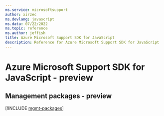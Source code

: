 ```yaml
---
ms.service: microsoftsupport
author: xirzec
ms.devlang: javascript
ms.data: 07/22/2022
ms.topic: reference
ms.author: jeffish
title: Azure Microsoft Support SDK for JavaScript
description: Reference for Azure Microsoft Support SDK for JavaScript
---
```

# Azure Microsoft Support SDK for JavaScript - preview

## Management packages - preview
[!INCLUDE [mgmt-packages](microsoft-support-mgmt-index.md)]

